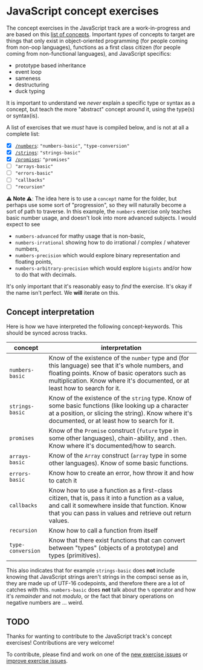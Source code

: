 # JavaScript concept exercises

The concept exercises in the JavaScript track are a work-in-progress and are based on this [list of concepts][reference-shared]. Important _types_ of concepts to target are things that only exist in object-oriented programming (for people coming from non-oop languages), functions as a first class citizen (for people coming from non-functional languages), and JavaScript specifics:

- prototype based inheritance
- event loop
- sameness
- destructuring
- duck typing

It is important to understand we _never_ explain a specific type or syntax as a concept, but teach the more "abstract" concept around it, using the type(s) or syntax(is).

A list of exercises that we _must_ have is compiled below, and is not at all a complete list:

- [x] [`/numbers`][concept-numbers]: `"numbers-basic"`, `"type-conversion"`
- [x] [`/strings`][concept-strings]: `"strings-basic"`
- [x] [`/promises`][concept-promises]: `"promises"`
- [ ] `"arrays-basic"`
- [ ] `"errors-basic"`
- [ ] `"callbacks"`
- [ ] `"recursion"`

**⚠ Note ⚠**: The idea here is to use a `concept` name for the folder, but perhaps use some sort of "progression", so they will naturally become a sort of path to traverse. In this example, the `numbers` exercise only teaches basic number usage, and doesn't look into more advanced subjects. I would expect to see

- `numbers-advanced` for mathy usage that is non-basic,
- `numbers-irrational` showing how to do irrational / complex / whatever numbers,
- `numbers-precision` which would explore binary representation and floating points,
- `numbers-arbitrary-precision` which would explore `bigints` and/or how to do that with decimals.

It's only important that it's reasonably easy to _find_ the exercise. It's okay if the name isn't perfect. We **will** iterate on this.

## Concept interpretation

Here is how we have interpreted the following concept-keywords. This should be synced across tracks.

| concept           | interpretation                                                                                                                                                                                                                     |
| ----------------- | ---------------------------------------------------------------------------------------------------------------------------------------------------------------------------------------------------------------------------------- |
| `numbers-basic`   | Know of the existence of the `number` type and (for this language) see that it's whole numbers, and floating points. Know of basic operators such as multiplication. Know where it's documented, or at least how to search for it. |
| `strings-basic`   | Know of the existence of the `string` type. Know of some basic functions (like looking up a character at a position, or slicing the string). Know where it's documented, or at least how to search for it.                         |
| `promises`        | Know of the `Promise` construct (`future` type in some other languages), chain-ability, and `.then`. Know where it's documented/how to search.                                                                                     |
| `arrays-basic`    | Know of the `Array` construct (`array` type in some other languages). Know of some basic functions.                                                                                                                                |
| `errors-basic`    | Know how to create an error, how throw it and how to catch it                                                                                                                                                                      |
| `callbacks`       | Know how to use a function as a first-class citizen, that is, pass it into a function as a value, and call it somewhere inside that function. Know that you can pass in values and retrieve out return values.                     |
| `recursion`       | Know how to call a function from itself                                                                                                                                                                                            |
| `type-conversion` | Know that there exist functions that can convert between "types" (objects of a prototype) and types (primitives).                                                                                                                  |

This also indicates that for example `strings-basic` does **not** include knowing that JavaScript strings aren't strings in the compsci sense as in, they are made up of UTF-16 codepoints, and therefore there are a lot of catches with this. `numbers-basic` does **not** talk about the `%` operator and how it's _remainder_ and not _modulo_, or the fact that binary operations on negative numbers are ... weird.

## TODO

Thanks for wanting to contribute to the JavaScript track's concept exercises! Contributions are very welcome!

To contribute, please find and work on one of the [new exercise issues][issues-new-exercise] or [improve exercise issues][issues-improve-exercise].

[reference-shared]: ../../reference/README.md
[concept-numbers]: ./numbers
[concept-strings]: ./strings
[concept-promises]: ./promises
[issues-new-exercise]: https://github.com/exercism/v3/issues?utf8=%E2%9C%93&q=is%3Aopen+label%3Atrack%2Fjavascript+label%3Atype%2Fnew-exercise+label%3Astatus%2Fhelp-wanted
[issues-improve-exercise]: https://github.com/exercism/v3/issues?utf8=%E2%9C%93&q=is%3Aopen+label%3Atrack%2Fjavascript+label%3Atype%2Fimprove-exercise+label%3Astatus%2Fhelp-wanted
